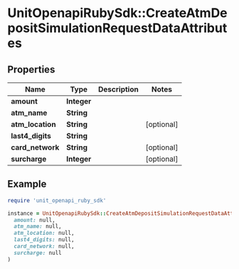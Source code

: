 # UnitOpenapiRubySdk::CreateAtmDepositSimulationRequestDataAttributes

## Properties

| Name | Type | Description | Notes |
| ---- | ---- | ----------- | ----- |
| **amount** | **Integer** |  |  |
| **atm_name** | **String** |  |  |
| **atm_location** | **String** |  | [optional] |
| **last4_digits** | **String** |  |  |
| **card_network** | **String** |  | [optional] |
| **surcharge** | **Integer** |  | [optional] |

## Example

```ruby
require 'unit_openapi_ruby_sdk'

instance = UnitOpenapiRubySdk::CreateAtmDepositSimulationRequestDataAttributes.new(
  amount: null,
  atm_name: null,
  atm_location: null,
  last4_digits: null,
  card_network: null,
  surcharge: null
)
```

